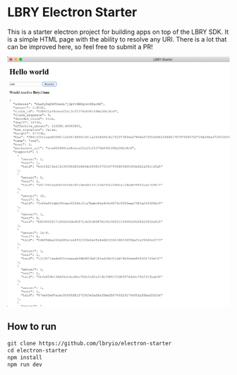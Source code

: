 # LBRY Electron Starter

This is a starter electron project for building apps on top of the LBRY SDK. It is a simple HTML page with the ability to resolve any URI. There is a lot that can be improved here, so feel free to submit a PR!

![Screenshot](screenshot.png)

## How to run

```
git clone https://github.com/lbryio/electron-starter
cd electron-starter
npm install
npm run dev
```
